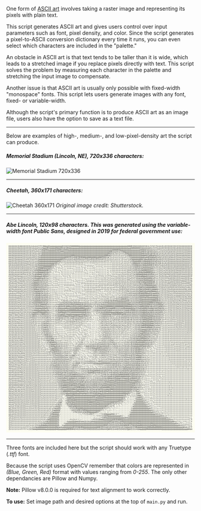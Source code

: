 One form of [ASCII art](https://en.wikipedia.org/wiki/ASCII_art) involves taking a raster image and representing its pixels with plain text.

This script generates ASCII art and gives users control over input parameters such as font, pixel density, and color. Since the script generates a pixel-to-ASCII conversion dictionary every time it runs, you can even select which characters are included in the "palette."

An obstacle in ASCII art is that text tends to be taller than it is wide, which leads to a stretched image if you replace pixels directly with text. This script solves the problem by measuring each character in the palette and stretching the input image to compensate.

Another issue is that ASCII art is usually only possible with fixed-width "monospace" fonts. This script lets users generate images with any font, fixed- or variable-width.

Although the script's primary function is to produce ASCII art as an image file, users also have the option to save as a text file.

---

Below are examples of high-, medium-, and low-pixel-density art the script can produce.

##### *Memorial Stadium (Lincoln, NE), 720x336 characters:*
![Memorial Stadium 720x336](img/memorial_stadium_output_720x336_resized.jpg)

---

##### *Cheetah, 360x171 characters:*
![Cheetah 360x171](img/cheetah_output_360x171.jpg)
*Original image credit: Shutterstock.*

---

##### *Abe Lincoln, 120x98 characters. This was generated using the variable-width font Public Sans, designed in 2019 for federal government use:*
![Abe Lincoln 120x86](img/abe_output_120x98.jpg)

---

Three fonts are included here but the script should work with any Truetype (*.ttf*) font.

Because the script uses OpenCV remember that colors are represented in *(Blue, Green, Red)* format with values ranging from *0-255*. The only other dependancies are Pillow and Numpy.

**Note:** Pillow v8.0.0 is required for text alignment to work correctly.

**To use:** Set image path and desired options at the top of `main.py` and run.
